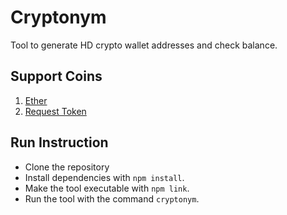# Cryptonym

Tool to generate HD crypto wallet addresses and check balance.

## Support Coins
1. [Ether](https://www.ethereum.org/)
2. [Request Token](https://request.network/)

## Run Instruction

* Clone the repository
* Install dependencies with `npm install`.
* Make the tool executable with `npm link`.
* Run the tool with the command `cryptonym`.